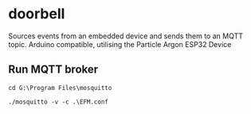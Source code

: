 # doorbell

Sources events from an embedded device and sends them to an MQTT topic. Arduino compatible, utilising the Particle Argon ESP32 Device

## Run MQTT broker

```shell
cd G:\Program Files\mosquitto

./mosquitto -v -c .\EFM.conf

```

